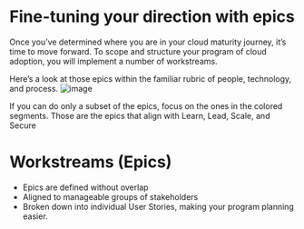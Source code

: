 # Fine-tuning your direction with epics
Once you’ve determined where you are in your cloud maturity journey, it’s time to move forward.
To scope and structure your program of cloud adoption, you will implement a number of workstreams.

Here’s a look at those epics within the familiar rubric of people, technology, and process. 
![image](https://github.com/davidkhala/cloud-adoption-framework/assets/7227589/58718b2f-51ca-4059-abeb-dde4b8f0b704)

If you can do only a subset of the epics, focus on the ones in the colored segments. Those are the epics that align with Learn, Lead, Scale, and Secure


# Workstreams (Epics)
- Epics are defined without overlap
- Aligned to manageable groups of stakeholders
- Broken down into individual User Stories, making your program planning easier. 


